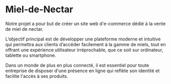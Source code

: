 # Miel-de-Nectar

<bold>Notre projet a pour but de créer un site web d'e-commerce dédié à la vente de miel de nectar.</bold>

L’objectif principal est de développer une plateforme moderne et intuitive qui permettra aux clients d’accéder facilement à la gamme de miels, tout en offrant une expérience utilisateur irréprochable, que ce soit sur ordinateur, tablette ou smartphone.

Dans un monde de plus en plus connecté, il est essentiel pour toute entreprise de disposer d'une présence en ligne qui reflète son identité et facilite l'accès à ses produits.

